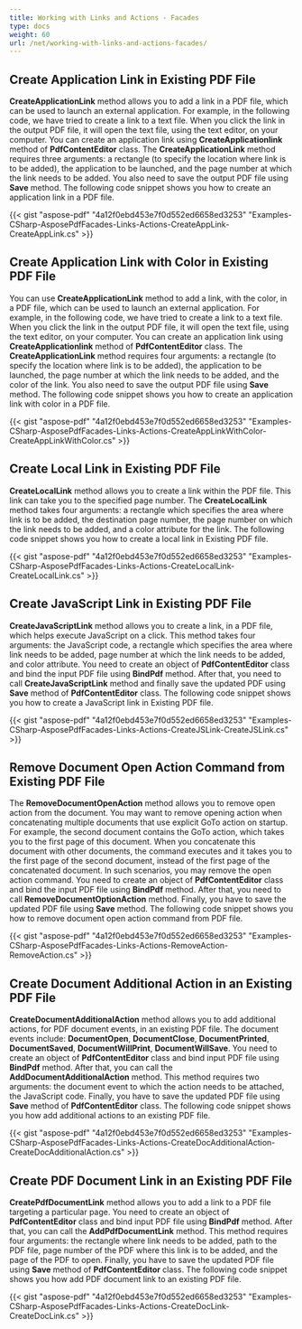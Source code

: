 ```yaml
---
title: Working with Links and Actions - Facades
type: docs
weight: 60
url: /net/working-with-links-and-actions-facades/
---
```


## **Create Application Link in Existing PDF File**
**CreateApplicationLink** method allows you to add a link in a PDF file, which can be used to launch an external application. For example, in the following code, we have tried to create a link to a text file. When you click the link in the output PDF file, it will open the text file, using the text editor, on your computer. You can create an application link using **CreateApplicationlink** method of **PdfContentEditor** class. The **CreateApplicationLink** method requires three arguments: a rectangle (to specify the location where link is to be added), the application to be launched, and the page number at which the link needs to be added. You also need to save the output PDF file using **Save** method. The following code snippet shows you how to create an application link in a PDF file.



{{< gist "aspose-pdf" "4a12f0ebd453e7f0d552ed6658ed3253" "Examples-CSharp-AsposePdfFacades-Links-Actions-CreateAppLink-CreateAppLink.cs" >}}
## **Create Application Link with Color in Existing PDF File**
You can use **CreateApplicationLink** method to add a link, with the color, in a PDF file, which can be used to launch an external application. For example, in the following code, we have tried to create a link to a text file. When you click the link in the output PDF file, it will open the text file, using the text editor, on your computer. You can create an application link using **CreateApplicationlink** method of **PdfContentEditor** class. The **CreateApplicationLink** method requires four arguments: a rectangle (to specify the location where link is to be added), the application to be launched, the page number at which the link needs to be added, and the color of the link. You also need to save the output PDF file using **Save** method. The following code snippet shows you how to create an application link with color in a PDF file.



{{< gist "aspose-pdf" "4a12f0ebd453e7f0d552ed6658ed3253" "Examples-CSharp-AsposePdfFacades-Links-Actions-CreateAppLinkWithColor-CreateAppLinkWithColor.cs" >}}
## **Create Local Link in Existing PDF File**
**CreateLocalLink** method allows you to create a link within the PDF file. This link can take you to the specified page number. The **CreateLocalLink** method takes four arguments: a rectangle which specifies the area where link is to be added, the destination page number, the page number on which the link needs to be added, and a color attribute for the link. The following code snippet shows you how to create a local link in Existing PDF file.



{{< gist "aspose-pdf" "4a12f0ebd453e7f0d552ed6658ed3253" "Examples-CSharp-AsposePdfFacades-Links-Actions-CreateLocalLink-CreateLocalLink.cs" >}}
## **Create JavaScript Link in Existing PDF File**
**CreateJavaScriptLink** method allows you to create a link, in a PDF file, which helps execute JavaScript on a click. This method takes four arguments: the JavaScript code, a rectangle which specifies the area where link needs to be added, page number at which the link needs to be added, and color attribute. 
You need to create an object of **PdfContentEditor** class and bind the input PDF file using **BindPdf** method. After that, you need to call **CreateJavaScriptLink** method and finally save the updated PDF using **Save** method of **PdfContentEditor** class. The following code snippet shows you how to create a JavaScript link in Existing PDF file.



{{< gist "aspose-pdf" "4a12f0ebd453e7f0d552ed6658ed3253" "Examples-CSharp-AsposePdfFacades-Links-Actions-CreateJSLink-CreateJSLink.cs" >}}
## **Remove Document Open Action Command from Existing PDF File**
The **RemoveDocumentOpenAction** method allows you to remove open action from the document. You may want to remove opening action when concatenating multiple documents that use explicit GoTo action on startup. For example, the second document contains the GoTo action, which takes you to the first page of this document. When you concatenate this document with other documents, the command executes and it takes you to the first page of the second document, instead of the first page of the concatenated document. In such scenarios, you may remove the open action command. 
You need to create an object of **PdfContentEditor** class and bind the input PDF file using **BindPdf** method. After that, you need to call **RemoveDocumentOptionAction** method. Finally, you have to save the updated PDF file using **Save** method. The following code snippet shows you how to remove document open action command from PDF file.



{{< gist "aspose-pdf" "4a12f0ebd453e7f0d552ed6658ed3253" "Examples-CSharp-AsposePdfFacades-Links-Actions-RemoveAction-RemoveAction.cs" >}}
## **Create Document Additional Action in an Existing PDF File**
**CreateDocumentAdditionalAction** method allows you to add additional actions, for PDF document events, in an existing PDF file. The document events include: **DocumentOpen**, **DocumentClose**, **DocumentPrinted**, **DocumentSaved**, **DocumentWillPrint**, **DocumentWillSave**. 
You need to create an object of **PdfContentEditor** class and bind input PDF file using **BindPdf** method. After that, you can call the **AddDocumentAdditionalAction** method. This method requires two arguments: the document event to which the action needs to be attached, the JavaScript code. Finally, you have to save the updated PDF file using **Save** method of **PdfContentEditor** class. The following code snippet shows you how add additional actions to an existing PDF file.



{{< gist "aspose-pdf" "4a12f0ebd453e7f0d552ed6658ed3253" "Examples-CSharp-AsposePdfFacades-Links-Actions-CreateDocAdditionalAction-CreateDocAdditionalAction.cs" >}}
## **Create PDF Document Link in an Existing PDF File**
**CreatePdfDocumentLink** method allows you to add a link to a PDF file targeting a particular page. You need to create an object of **PdfContentEditor** class and bind input PDF file using **BindPdf** method. After that, you can call the **AddPdfDocumentLink** method. This method requires four arguments: the rectangle where link needs to be added, path to the PDF file, page number of the PDF where this link is to be added, and the page of the PDF to open. Finally, you have to save the updated PDF file using **Save** method of **PdfContentEditor** class. The following code snippet shows you how add PDF document link to an existing PDF file.



{{< gist "aspose-pdf" "4a12f0ebd453e7f0d552ed6658ed3253" "Examples-CSharp-AsposePdfFacades-Links-Actions-CreateDocLink-CreateDocLink.cs" >}}
